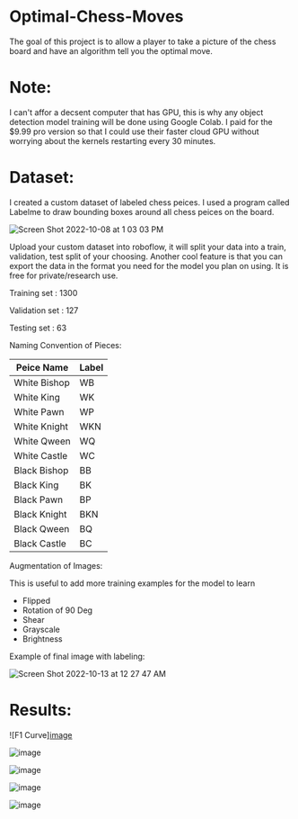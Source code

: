 # Optimal-Chess-Moves
The goal of this project is to allow a player to take a picture of the chess board and have an algorithm tell you the optimal move.


# Note:

I can't affor a decsent computer that has GPU, this is why any object detection model training will be done using Google Colab. I paid for the $9.99 pro version so that I could use their faster cloud GPU without worrying about the kernels restarting every 30 minutes. 

# Dataset:

I created a custom dataset of labeled chess peices. I used a program called Labelme to draw bounding boxes around all chess peices on the board. 

![Screen Shot 2022-10-08 at 1 03 03 PM](https://user-images.githubusercontent.com/78880630/195529572-3f3a29f1-54b9-44f7-befe-174ef68b9a10.png)

Upload your custom dataset into roboflow, it will split your data into a train, validation, test split of your choosing. Another cool feature is that you can export the data in the format you need for the model you plan on using. It is free for private/research use. 



Training set   : 1300

Validation set : 127

Testing set    : 63

Naming Convention of Pieces: 

| Peice Name     | Label |
| ---      | ---       |
| White Bishop | WB         |
| White King     | WK        |
| White Pawn | WP         |
| White Knight     | WKN       |
| White Qween | WQ         |
| White Castle     | WC        |
| Black Bishop | BB         |
| Black King     | BK       |
| Black Pawn  | BP         |
| Black Knight     | BKN        |
| Black Qween     | BQ        |
| Black Castle     | BC|        |

Augmentation of Images:

This is useful to add more training examples for the model to learn

- Flipped
- Rotation of 90 Deg
- Shear
- Grayscale
- Brightness

Example of final image with labeling:

![Screen Shot 2022-10-13 at 12 27 47 AM](https://user-images.githubusercontent.com/78880630/195530437-18bf3214-342d-4dd9-8831-5d4d0d58e31b.png)


# Results:

![F1 Curve][image](https://user-images.githubusercontent.com/78880630/195548452-5aa7ab9c-4499-4544-b4c3-d1dc2b71f71a.png)

![image](https://user-images.githubusercontent.com/78880630/195548480-b1e89115-42cc-4c8b-b7b0-1645d39e3fd5.png)

![image](https://user-images.githubusercontent.com/78880630/195548536-5989443e-c95d-48d3-9b7e-94285f50f2f5.png)

![image](https://user-images.githubusercontent.com/78880630/195548596-21ae18db-6b2a-489f-a7f7-2539a0036cef.png)

![image](https://user-images.githubusercontent.com/78880630/195548654-2f95b01e-3e57-427f-a599-fbf14ffa070a.png)






